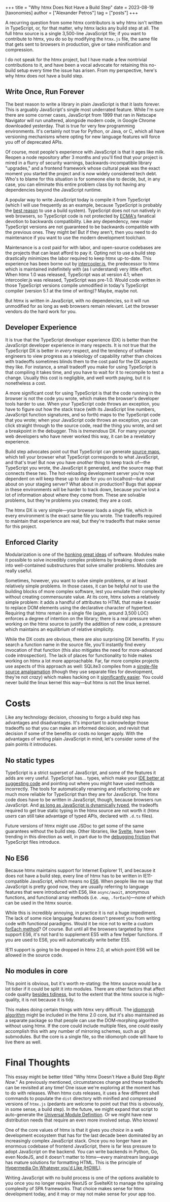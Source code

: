 +++
title = "Why htmx Does Not Have a Build Step"
date = 2023-08-19
[taxonomies]
author = ["Alexander Petros"]
tag = ["posts"]
+++

A recurring question from some htmx contributors is why htmx isn't written in TypeScript, or, for that matter, why htmx lacks any build step at all. The full htmx source is a single 3,500-line JavaScript file; if you want to contribute to htmx, you do so by modifying the `htmx.js` file, the same file that gets sent to browsers in production, give or take minification and compression.

I do not speak for the htmx project, but I have made a few nontrivial contributions to it, and have been a vocal advocate for retaining this no-build setup every time the issue has arisen. From my perspective, here's why htmx does not have a build step.

## Write Once, Run Forever
The best reason to write a library in plain JavaScript is that it lasts forever. This is arguably JavaScript's single most underrated feature. While I'm sure there are some corner cases, JavaScript from 1999 that ran in Netscape Navigator will run unaltered, alongside modern code, in Google Chrome downloaded yesterday. That is true for very few programming environments. It's certainly not true for Python, or Java, or C, which all have versioning mechanisms where opting for new language features will force you off of deprecated APIs.

Of course, most people's experience with JavaScript is that it ages like milk. Reopen a node repository after 3 months and you'll find that your project is mired in a flurry of security warnings, backwards-incompatible library "upgrades," and a frontend framework whose cultural peak was the exact moment you started the project and is now widely considered tech debt. Who's to blame for this situation is for someone else to decide, but, in any case, you can eliminate this entire problem class by not having any dependencies beyond the JavaScript runtime.

A popular way to write JavaScript today is compile it from TypeScript (which I will use frequently as an example, because TypeScript is probably the [best reason](https://en.wikipedia.org/wiki/Straw_man#Steelmanning) to use a build system). TypeScript does not run natively in web browsers, so TypeScript code is not protected by [ECMA's](https://developer.mozilla.org/en-US/docs/Glossary/ECMA) fanatical devotion to backwards compatibility. Like any dependency, new major TypeScript versions are not guaranteed to be backwards compatible with the previous ones. They might be! But if they aren't, then you need to do maintenance if you want to use the modern development toolchain.

Maintenance is a cost paid for with labor, and open-source codebases are the projects that can least afford to pay it. Opting not to use a build step drastically minimizes the labor required to keep htmx up-to-date. This experience has been borne out by [intercooler.js](https://intercoolerjs.org), the predecessor to htmx which is maintained indefinitely with (as I understand) very little effort. When htmx 1.0 was released, TypeScript was at version 4.1; when intercooler.js was released, TypeScript was pre-1.0. Would code written in those TypeScript versions compile unmodified in today's TypeScript compiler (version 5.1 at the time of writing)? Maybe, maybe not.

But htmx is written in JavaScript, with no dependencies, so it will run unmodified for as long as web browsers remain relevant. Let the browser vendors do the hard work for you.

## Developer Experience
It is true that the TypeScript developer experience (DX) is better than the JavaScript developer experience in many respects. It is not true that the TypeScript DX is better in *every* respect, and the tendency of software engineers to view progress as a teleology of capability rather than choices with tradeoffs sometimes blinds them to the cost paid for the DX aspects they like. For instance, a small tradeoff you make for using TypeScript is that compiling it takes time, and you have to wait for it to recompile to test a change. Usually this cost is negligible, and well worth paying, but it is nonetheless a cost.

A more significant cost for using TypeScript is that the code running in the browser is not the code you wrote, which makes the browser's developer tools harder to use. When your TypeScript code throws an exception, you have to figure out how the stack trace (with its JavaScript line numbers, JavaScript function signatures, and so forth) maps to the TypeScript code that you wrote; when your JavaScript code throws an exception, you can click straight through to the source code, read the thing you wrote, and set a breakpoint in the debugger. This is *tremendous* DX. For many younger web developers who have never worked this way, it can be a revelatory experience.

Build step advocates point out that TypeScript can generate [source maps](https://firefox-source-docs.mozilla.org/devtools-user/debugger/how_to/use_a_source_map/index.html), which tell your browser what TypeScript corresponds to what JavaScript, and that's true! But now you have *another* thing to keep track of—the TypeScript you wrote, the JavaScript it generated, and the source map that connects these two. The hot-reloading development server you're now dependent on will keep these up to date for you on localhost—but what about on your staging server? What about in production? Bugs that appear in these environments will be harder to track down, because you've lost a lot of information about where they come from. These are solvable problems, but they're problems you created; they are a cost.

The htmx DX is very simple—your browser loads a single file, which in every environment is the exact same file you wrote. The tradeoffs required to maintain that experience are real, but they're tradeoffs that make sense for this project.

## Enforced Clarity
Modularization is one of the [honking great ideas](https://legacy.python.org/dev/peps/pep-0020/) of software. Modules make it possible to solve incredibly complex problems by breaking down code into well-contained substructures that solve smaller problems. Modules are really useful.

Sometimes, however, you want to solve simple problems, or at least relatively simple problems. In those cases, it can be helpful *not* to use the building blocks of more complex software, lest you emulate their complexity without creating commensurate value. At its core, htmx solves a relatively simple problem: it adds a handful of attributes to HTML that make it easier to replace DOM elements using the declarative character of hypertext. Requiring that htmx remain in a single file (again, around 3,500 LOC) enforces a degree of intention on the library; there is a real pressure when working on the htmx source to justify the addition of new code, a pressure which maintains an equilibrium of relative simplicity.

While the DX costs are obvious, there are also surprising DX benefits. If you search a function name in the source file, you'll instantly find every invocation of that function (this also mitigates the need for more-advanced code introspection). The lack of places for functionality to hide makes working on htmx a lot more approachable. Far, far more complex projects use aspects of this approach as well: SQLite3 compiles from a [single-file source amalgamation](https://www.sqlite.org/amalgamation.html) (though they use separate files for development, they're not *crazy*) which makes hacking on it [significantly easier](https://jvns.ca/blog/2019/10/28/sqlite-is-really-easy-to-compile/). You could never build the linux kernel this way—but htmx is not the linux kernel.

# Costs
Like any technology decision, choosing to forgo a build step has advantages and disadvantages. It's important to acknowledge those tradeoffs so that you can make an informed decision, and revisit that decision if some of the benefits or costs no longer apply. With the advantages of writing plain JavaScript in mind, let's consider some of the pain points it introduces.

## No static types
TypeScript is a strict superset of JavaScript, and some of the features it adds are very useful. TypeScript has... types, which make your [IDE better at suggesting code](https://grugbrain.dev/#grug-on-type-systems) and pointing out where you might have used methods incorrectly. The tools for automatically renaming and refactoring code are much more reliable for TypeScript than they are for JavaScript. The htmx code does have to be written in JavaScript, though, because browsers run JavaScript. And [as long as JavaScript is dynamically typed](https://github.com/tc39/proposal-type-annotations), the tradeoffs required to get true static typing in the htmx source are not worth it (htmx *users* can still take advantage of typed APIs, declared with `.d.ts` files).

Future versions of htmx might use JSDoc to get some of the same guarantees without the build step. Other libraries, like [Svelte](https://github.com/sveltejs/svelte/pull/8569), have been trending in this direction as well, in part due to the [debugging friction](https://news.ycombinator.com/item?id=35892250) that TypeScript files introduce.

## No ES6
Because htmx maintains support for Internet Explorer 11, and because it does not have a build step, every line of htmx has to be written in IE11-compatible JavaScript, which means no [ES6](https://262.ecma-international.org/6.0/). When people like me say that JavaScript is pretty good now, they are usually referring to language features that were introduced with ES6, like `async/await`, anonymous functions, and functional array methods (i.e. `.map`, `.forEach`)—none of which can be used in the htmx source.

While this is incredibly annoying, in practice it is not a huge impediment. The lack of some nice language features doesn't prevent you from writing code with functional paradigms. Would it be nice not to write a custom [forEach method](https://github.com/bigskysoftware/htmx/blob/b4a61c543b283eb2315a47708006783efb78f563/src/htmx.js#L375-L381)? Of course. But until all the browsers targeted by htmx support ES6, it's not hard to supplement ES5 with a few helper functions. If you are used to ES6, you will automatically write better ES5.

IE11 support is going to be dropped in htmx 2.0, at which point ES6 will be allowed in the source code.

## No modules in core
This point is obvious, but it's worth re-stating: the htmx source would be a lot tidier if it could be split it into modules. There are other factors that affect code quality [besides tidiness](https://www.steveonstuff.com/2022/01/27/no-such-thing-as-clean-code), but to the extent that the htmx source is high-quality, it is not because it is tidy.

This makes doing certain things with htmx very difficult. The [idiomorph algorithm](https://github.com/bigskysoftware/idiomorph) might be included in the htmx 2.0 core, but it's also maintained as a separate package so that people can use the DOM-morphing algorithm without using htmx. If the core could include multiple files, one could easily accomplish this with any number of mirroring schemes, such as git submodules. But the core is a single file, so the idiomorph code will have to live there as well.

# Final Thoughts
This essay might be better titled "Why htmx Doesn't Have a Build Step <em>Right Now</em>." As previously mentioned, circumstances change and these tradeoffs can be revisited at any time! One issue we're exploring at the moment has to do with releases. When htmx cuts releases, it uses a few different shell commands to populate the `dist` directory with minified and compressed versions of `htmx.js` (pedants are welcome to point out that this is obviously, in some sense, a build step). In the future, we might expand that script to auto-generate the [Universal Module Definition](https://github.com/umdjs/umd). Or we might have new distribution needs that require an even more involved setup. Who knows!

One of the core values of htmx is that it gives you *choice* in a web development ecosystem that has for the last decade been dominated by an increasingly complex JavaScript stack. Once you no longer have an enormous codebase of frontend JavaScript, there is far less pressure to adopt JavaScript on the backend. You can write backends in Python, Go, even NodeJS, and it doesn't matter to htmx—every mainstream language has mature solutions for formatting HTML. This is the principle of [Hypermedia On Whatever you'd Like (HOWL)](https://htmx.org/essays/hypermedia-on-whatever-youd-like/).

Writing JavaScript with no build process is one of the options available to you once you no longer require NextJS or SvelteKit to manage the spiraling complexity of SPA frameworks. That choice makes sense for htmx development today, and it may or may not make sense for your app too.
